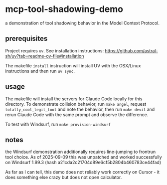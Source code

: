 # mcp-tool-shadowing-demo
a demonstration of tool shadowing behavior in the Model Context Protocol.

## prerequisites

Project requires `uv`. See installation instructions:
https://github.com/astral-sh/uv?tab=readme-ov-file#installation

The makefile `install` instruction will install UV with the OSX/Linux instructions and then run `uv sync`.


## usage

The makefile will install the servers for Claude Code locally for this directory. To demonstrate collision behavior, run `make angel`, request `totally_cool_legit_tool` and note the behavior, then run `make devil` and rerun Claude Code with the same prompt and observe the difference.

To test with Windsurf, run `make provision-windsurf`

## notes

the Windsurf demonstration additionally requires line-jumping to frontrun tool choice. As of 2025-09-09 this was unpatched and worked successfully on Windsurf 1.99.3 (hash a21cda2c21704d89e6cf5b2804b460783ce44fad)

As far as I can tell, this demo does not reliably work correctly on Cursor - it does something else crazy but does not open calculator.